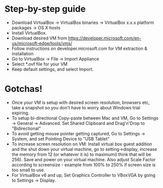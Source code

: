 # Step-by-step guide
- Download VirtualBox → VirtualBox binaries → VirtualBox x.x.x platform packages → OS X hosts
- Install VirtualBox.
- Download desired VM from https://developer.microsoft.com/en-us/microsoft-edge/tools/vms/
- Follow instructions on developer.microsoft.com for VM extraction & installation
- Go to VirtualBox → File → Import Appliance
- Select *.ovf file for your VM
- Keep default settings, and select Import.

# Gotchas! 

- Once your VM is setup with desired screen resolution, browsers etc, take a snapshot so you don't have to worry about Windows trial expiring.
- To setup bi-directional Copy-paste between Mac and VM, Go to Settings → General → Advanced. Set Shared Clipboard and Drag'n'Drop to "Bidirectional"
- To avoid getting mouse pointer getting captured, Go to Settings → System, and set Pointing Device to "USB Tablet"
- To increase screen resolution on VM: Install virtual box guest addition and the shut down your virtual machine, go to setting->display, increase the memory from 12 (or whatever it is) to maximum(i think that will be 256). Save and power on your virtual machine. Also adjust Scale Factor according to screensize - example from 100% to 250% if screen size is too small to use.
- For VirtualBox v6 and up, Set Graphics Controller to VBoxVGA by going to Settings → Display.
